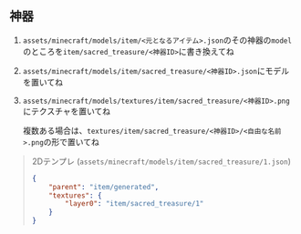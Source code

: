 ## 神器
1. `assets/minecraft/models/item/<元となるアイテム>.json`のその神器の`model`のところを`item/sacred_treasure/<神器ID>`に書き換えてね

2. `assets/minecraft/models/item/sacred_treasure/<神器ID>.json`にモデルを置いてね

3. `assets/minecraft/models/textures/item/sacred_treasure/<神器ID>.png`にテクスチャを置いてね

   複数ある場合は、`textures/item/sacred_treasure/<神器ID>/<自由な名前>.png`の形で置いてね

> 2Dテンプレ (`assets/minecraft/models/item/sacred_treasure/1.json`)
> ```json
> {
>     "parent": "item/generated",
>     "textures": {
>         "layer0": "item/sacred_treasure/1"
>     }
> }
> ```